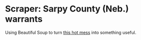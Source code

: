 Scraper: Sarpy County (Neb.) warrants
==============

Using Beautiful Soup to turn <a href="http://www.sarpy.com/sheriff/warrants/" target="_blank">this hot mess</a> into something useful.

